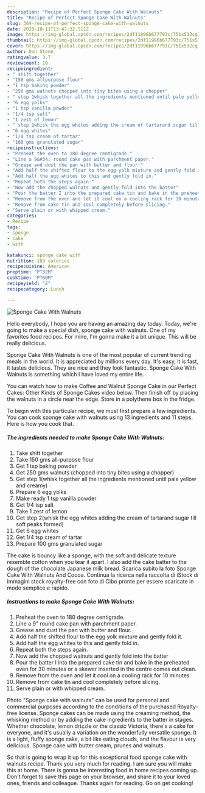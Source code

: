 ```yaml
---
description: "Recipe of Perfect Sponge Cake With Walnuts"
title: "Recipe of Perfect Sponge Cake With Walnuts"
slug: 364-recipe-of-perfect-sponge-cake-with-walnuts
date: 2020-10-11T13:47:32.511Z
image: https://img-global.cpcdn.com/recipes/2df11996b677793c/751x532cq70/sponge-cake-with-walnuts-recipe-main-photo.jpg
thumbnail: https://img-global.cpcdn.com/recipes/2df11996b677793c/751x532cq70/sponge-cake-with-walnuts-recipe-main-photo.jpg
cover: https://img-global.cpcdn.com/recipes/2df11996b677793c/751x532cq70/sponge-cake-with-walnuts-recipe-main-photo.jpg
author: Don Stone
ratingvalue: 3.7
reviewcount: 10
recipeingredient:
- " shift together"
- "150 gms allpurpose flour"
- "1 tsp baking powder"
- "250 gms walnuts chopped into tiny bites using a chopper"
- " step 1whisk together all the ingredients mentioned until pale yellow and creamy"
- "6 egg yolks"
- "1 tsp vanilla powder"
- "1/4 tsp salt"
- "1 zest of lemon"
- " step 2whisk the egg whites adding the cream of tartarand sugar till soft peaks formed"
- "6 egg whites"
- "1/4 tsp cream of tartar"
- "100 gms granulated sugar"
recipeinstructions:
- "Preheat the oven to 180 degree centigrade."
- "Line a 9&#34; round cake pan with parchment paper."
- "Grease and dust the pan with butter and flour."
- "Add half the shifted flour to the egg yolk mixture and gently fold it."
- "Add half the egg whites to this and gently fold in."
- "Repeat both the steps again."
- "Now add the chopped walnuts and gently fold into the batter"
- "Pour the batter I into the prepared cake tin and bake in the preheated oven for 30 minutes or a skewer inserted in the centre comes out clean."
- "Remove from the oven and let it cool on a cooling rack for 10 minutes"
- "Remove from cake tin and cool completely before slicing."
- "Serve plain or with whipped cream."
categories:
- Recipe
tags:
- sponge
- cake
- with

katakunci: sponge cake with 
nutrition: 103 calories
recipecuisine: American
preptime: "PT32M"
cooktime: "PT60M"
recipeyield: "2"
recipecategory: Lunch

---
```



![Sponge Cake With Walnuts](https://img-global.cpcdn.com/recipes/2df11996b677793c/751x532cq70/sponge-cake-with-walnuts-recipe-main-photo.jpg)

Hello everybody, I hope you are having an amazing day today. Today, we're going to make a special dish, sponge cake with walnuts. One of my favorites food recipes. For mine, I'm gonna make it a bit unique. This will be really delicious.

Sponge Cake With Walnuts is one of the most popular of current trending meals in the world. It is appreciated by millions every day. It's easy, it is fast, it tastes delicious. They are nice and they look fantastic. Sponge Cake With Walnuts is something which I have loved my entire life.

You can watch how to make Coffee and Walnut Sponge Cake in our Perfect Cakes: Other Kinds of Sponge Cakes video below. Then finish off by placing the walnuts in a circle near the edge. Store in a polythene box in the fridge.


To begin with this particular recipe, we must first prepare a few ingredients. You can cook sponge cake with walnuts using 13 ingredients and 11 steps. Here is how you cook that.

<!--inarticleads1-->

##### The ingredients needed to make Sponge Cake With Walnuts:

1. Take  shift together
1. Take 150 gms all-purpose flour
1. Get 1 tsp baking powder
1. Get 250 gms walnuts (chopped into tiny bites using a chopper)
1. Get  step 1(whisk together all the ingredients mentioned until pale yellow and creamy)
1. Prepare 6 egg yolks
1. Make ready 1 tsp vanilla powder
1. Get 1/4 tsp salt
1. Take 1 zest of lemon
1. Get  step 2(whisk the egg whites adding the cream of tartarand sugar till soft peaks formed)
1. Get 6 egg whites
1. Get 1/4 tsp cream of tartar
1. Prepare 100 gms granulated sugar


The cake is bouncy like a sponge, with the soft and delicate texture resemble cotton when you tear it apart. I also add the cake batter to the dough of the chocolate Japanese milk bread. Scarica subito la foto Sponge Cake With Walnuts And Cocoa. Continua la ricerca nella raccolta di iStock di immagini stock royalty-free con foto di Cibo pronte per essere scaricate in modo semplice e rapido. 

<!--inarticleads2-->

##### Instructions to make Sponge Cake With Walnuts:

1. Preheat the oven to 180 degree centigrade.
1. Line a 9&#34; round cake pan with parchment paper.
1. Grease and dust the pan with butter and flour.
1. Add half the shifted flour to the egg yolk mixture and gently fold it.
1. Add half the egg whites to this and gently fold in.
1. Repeat both the steps again.
1. Now add the chopped walnuts and gently fold into the batter
1. Pour the batter I into the prepared cake tin and bake in the preheated oven for 30 minutes or a skewer inserted in the centre comes out clean.
1. Remove from the oven and let it cool on a cooling rack for 10 minutes
1. Remove from cake tin and cool completely before slicing.
1. Serve plain or with whipped cream.


Photo &#34;Sponge cake with walnuts&#34; can be used for personal and commercial purposes according to the conditions of the purchased Royalty-free license. Sponge cakes can be made using the creaming method, the whisking method or by adding the cake ingredients to the batter in stages. Whether chocolate, lemon drizzle or the classic Victoria, there&#39;s a cake for everyone, and it&#39;s usually a variation on the wonderfully versatile sponge. It is a light, fluffy sponge cake, a bit like eating clouds, and the flavour is very delicious. Sponge cake with butter cream, prunes and walnuts. 

So that is going to wrap it up for this exceptional food sponge cake with walnuts recipe. Thank you very much for reading. I am sure you will make this at home. There is gonna be interesting food in home recipes coming up. Don't forget to save this page on your browser, and share it to your loved ones, friends and colleague. Thanks again for reading. Go on get cooking!
